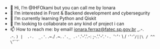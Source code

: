 - 👋 Hi, I’m @IHFOkami but you can call me by Ionara
- 👀 I’m interested in Front & Backend development and cybersegurity
- 🌱 I’m currently learning Python and Qiskit
- 💞️ I’m looking to collaborate on any kind of project i can
- 📫 How to reach me: by email! ionara.ferraz@fatec.sp.gov.br
             _.-.  
        .-.  `) |  .-. 
    _.'`. .~./  \.~. .`'._
.-'`.'-'.'.-:    ;-.'.'-'.`'-.
 `'`'`'`'`   \  /   `'`'`'`'`
             /||\
            / ^^ \
            `'``'`

